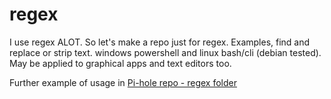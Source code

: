 # regex
I use regex ALOT. So let's make a repo just for regex. Examples, find and replace or strip text. windows powershell and linux bash/cli (debian tested). May be applied to graphical apps and text editors too.

Further example of usage in [Pi-hole repo - regex folder](https://github.com/SystemJargon/pi-hole/tree/main/regex)
